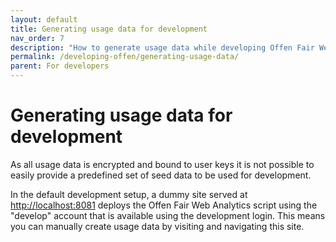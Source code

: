 ```yaml
---
layout: default
title: Generating usage data for development
nav_order: 7
description: "How to generate usage data while developing Offen Fair Web Analytics."
permalink: /developing-offen/generating-usage-data/
parent: For developers
---
```


<!--
Copyright 2020-2021 - Offen Authors <hioffen@posteo.de>
SPDX-License-Identifier: Apache-2.0
-->

# Generating usage data for development

As all usage data is encrypted and bound to user keys it is not possible to easily provide a predefined set of seed data to be used for development.

In the default development setup, a dummy site served at <http://localhost:8081> deploys the Offen Fair Web Analytics script using the "develop" account that is available using the development login. This means you can manually create usage data by visiting and navigating this site.
